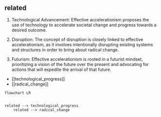 ## related
1. Technological Advancement: Effective accelerationism proposes the use of technology to accelerate societal change and progress towards a desired outcome.

2. Disruption: The concept of disruption is closely linked to effective accelerationism, as it involves intentionally disrupting existing systems and structures in order to bring about radical change.

3. Futurism: Effective accelerationism is rooted in a futurist mindset, prioritizing a vision of the future over the present and advocating for actions that will expedite the arrival of that future.


- [[technological_progress]]
- [[radical_change]]

```mermaid
flowchart LR
    

related --> technological_progress
    related --> radical_change
```
